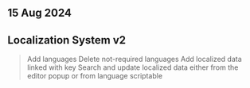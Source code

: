 ## 15 Aug 2024
## Localization System v2

> Add languages
> Delete not-required languages
> Add localized data linked with key
> Search and update localized data either from the editor popup or from language scriptable
